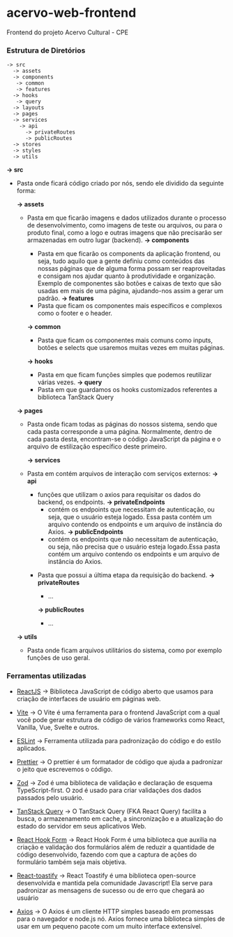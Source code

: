 # acervo-web-frontend

Frontend do projeto Acervo Cultural - CPE

### Estrutura de Diretórios

    -> src
      -> assets
      -> components
       -> common
       -> features
      -> hooks
       -> query
      -> layouts
      -> pages
      -> services
        -> api
          -> privateRoutes
          -> publicRoutes
      -> stores
      -> styles
      -> utils

**-> src**

- Pasta onde ficará código criado por nós, sendo ele dividido da seguinte forma:

  **-> assets**

  - Pasta em que ficarão imagens e dados utilizados durante o processo de desenvolvimento, como imagens de teste ou arquivos, ou para o produto final, como a logo e outras imagens que não precisarão ser armazenadas em outro lugar (backend).
	**-> components**
	* Pasta em que ficarão os components da aplicação frontend, ou seja, tudo aquilo que a gente definiu como conteúdos das nossas páginas que de alguma forma possam ser reaproveitadas e consigam nos ajudar quanto à produtividade e organização. Exemplo de componentes são botões e caixas de texto que são usadas em mais de uma página, ajudando-nos assim a gerar um padrão.
    **-> features**
    * Pasta que ficam os componentes mais específicos e complexos como o footer e o header.

    **-> common**
    * Pasta que ficam os componentes mais comuns como inputs, botões e selects que usaremos muitas vezes em muitas páginas.
	
	**-> hooks**
	* Pasta em que ficam funções simples que podemos reutilizar várias vezes.
    **-> query**
    - Pasta em que guardamos os hooks customizados referentes a biblioteca TanStack Query

  **-> pages**
  * Pasta onde ficam todas as páginas do nossos sistema, sendo que cada pasta corresponde a uma página. Normalmente, dentro de cada pasta desta, encontram-se o código JavaScript da página e o arquivo de estilização específico deste primeiro.
  
	**-> services**
  * Pasta em contém arquivos de interação com serviços externos:
    **-> api**
    * funções que utilizam o axios para requisitar os dados do backend, os endpoints.
      **-> privateEndpoints**
      * contém os endpoints que necessitam de autenticação, ou seja, que o usuário esteja logado. Essa pasta contém um arquivo contendo os endpoints e um arquivo de instância do Axios.
      **-> publicEndpoints**
      * contém os endpoints que não necessitam de autenticação, ou seja, não precisa que o usuário esteja logado.Essa pasta contém um arquivo contendo os endpoints e um arquivo de instância do Axios.

    - Pasta que possui a última etapa da requisição do backend.
      **-> privateRoutes**

      - ...

      **-> publicRoutes**

      - ...

  **-> utils**

  - Pasta onde ficam arquivos utilitários do sistema, como por exemplo funções de uso geral.

### Ferramentas utilizadas

- [ReactJS](https://pt-br.reactjs.org/ 'ReactJS') -> Biblioteca JavaScript de código aberto que usamos para criação de interfaces de usuário em páginas web.

- [Vite](https://vitejs.dev/ 'Vite') -> O Vite é uma ferramenta para o frontend JavaScript com a qual você pode gerar estrutura de código de vários frameworks como React, Vanilla, Vue, Svelte e outros.

- [ESLint](https://eslint.org/docs/user-guide/getting-started 'ESLint') -> Ferramenta utilizada para padronização do código e do estilo aplicados.

- [Prettier](https://prettier.io/docs/en/index.html 'Prettier') -> O prettier é um formatador de código que ajuda a padronizar o jeito que escrevemos o código.

* [Zod](https://zod.dev/ "Zod") -> Zod é uma biblioteca de validação e declaração de esquema TypeScript-first. O zod é usado para criar validações dos dados passados pelo usuário.

* [TanStack Query](https://tanstack.com/query/latest/docs/react/overview "TanStack Query") -> O TanStack Query (FKA React Query) facilita a busca, o armazenamento em cache, a sincronização e a atualização do estado do servidor em seus aplicativos Web.

* [React Hook Form](https://react-hook-form.com/ "React Hook Form") ->  React Hook Form é uma biblioteca que auxilia na criação e validação dos formulários além de reduzir a quantidade de código desenvolvido, fazendo com que a captura de ações do formulário também seja mais objetiva.

* [React-toastify](https://fkhadra.github.io/react-toastify/introduction "React-toastify") -> React Toastify é uma biblioteca open-source desenvolvida e mantida pela comunidade Javascript! Ela serve para padronizar as mensagens de sucesso ou de erro que chegará ao usuário

* [Axios](https://axios-http.com/ "Axios") -> O Axios é um cliente HTTP simples baseado em promessas para o navegador e node.js nó. Axios fornece uma biblioteca simples de usar em um pequeno pacote com um muito interface extensível.

